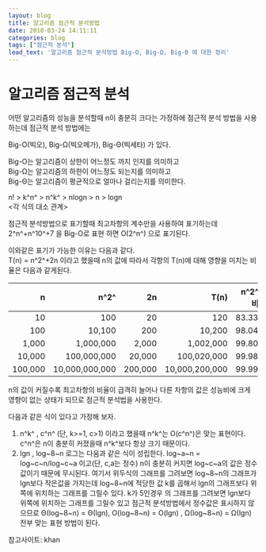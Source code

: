 ```yaml
---
layout: blog
title: 알고리즘 점근적 분석방법
date: 2018-03-24 14:11:11
categories: blog
tags: ["점근적 분석"]
lead_text: '알고리즘 점근적 분석방법 Big-O, Big-Ω, Big-Θ 에 대한 정리'
---
```


알고리즘 점근적 분석
===

어떤 알고리즘의 성능을 분석할때 n이 충분히 크다는 가정하에
점근적 분석 방법을 사용하는데 점근적 분석 방법에는

Big-O(빅오), Big-Ω(빅오메가), Big-Θ(빅세타) 가 있다.

Big-O는 알고리즘이 상한이 어느정도 까지 인지를 의미하고  
Big-Ω는 알고리즘의 하한이 어느정도 되는지를 의미하고   
Big-Θ는 알고리즘이 평균적으로 얼마나 걸리는지를 의미한다.  

n! > k^n^ > n^k^ > nlogn > n > logn  
<각 식의 대소 관계>

점근적 분석방법으로 표기할때 최고차항의 계수만을 사용하여
표기하는데 2^n^+n^10^+7 을 Big-O로 표현 하면 O(2^n^) 으로 표기된다.

이와같은 표기가 가능한 이유는 다음과 같다.  
T(n) = n^2^+2n 이라고 했을때
n의 값에 따라서 각항의 T(n)에 대해 영향을 미치는 비율은 다음과 같게된다.


|n	|	 n^2^ 	|	 2n	 | 	T(n) 	|	 n^2^의 비율|
|---:|	---:	|	---:	|	---:	|	---:|
|10	|	100	|	20	|	120	|	83.33%	|
|100 |	10,100	|	200	|	10,200	|	98.04%	|
|1,000	|	1,000,000	|	2,000	|	1,002,000	|	99.80%	|
|10,000	|	100,000,000	|	20,000	|	100,020,000	|	99.98%	|
|100,000 |	10,000,000,000	|	200,000	|	10,000,200,000	|	99.99%	|



n의 값이 커질수록 최고차항의 비율이 급격히 늘어나
다른 차항의 값은 성능비에 크게 영향이 없는 상태가 되므로 점근적 분석법을 사용한다.

다음과 같은 식이 있다고 가정해 보자.
1. n^k^ , c^n^ (단, k>=1, c>1) 
이라고 했을때 
n^k^는 O(c^n^)은 맞는 표현이다.
c^n^은 n이 충분히 커졌을때 n^k^보다 항상 크기 때문이다.
2. lgn , log~8~n
로그는 다음과 같은 식이 성립한다.
log~a~n = log~c~n/log~c~a 이고(단, c,a는 정수) n이 충분히 커지면 log~c~a의 값은
정수값이기 때문에 무시된다.
여기서 위두식의 그래프를 그려보면 log~8~n의 그래프가 lgn보다 작은값을 가지는데
log~8~n에 적당한 값 k를 곱해서 lgn의 그래프보다 위쪽에 위치하는 그래프를 그릴수 있다.
k가 5인경우 의 그래프를 그려보면 lgn보다 위쪽에 위치하는 그래프를 그릴수 있고
점근적 분석방법에서 정수값은 표시하지 않으므로 Θ(log~8~n) = Θ(lgn), O(log~8~n) = O(lgn)
, Ω(log~8~n) = Ω(lgn) 전부 맞는 표현 방법이 된다.

참고사이트: khan
